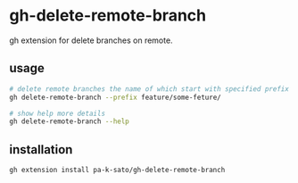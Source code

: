 # gh-delete-remote-branch

gh extension for delete branches on remote.

## usage


```bash
# delete remote branches the name of which start with specified prefix
gh delete-remote-branch --prefix feature/some-feture/

# show help more details
gh delete-remote-branch --help
```

## installation

```bash
gh extension install pa-k-sato/gh-delete-remote-branch
```

